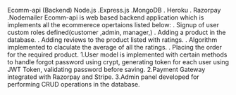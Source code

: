 Ecomm-api (Backend)
Node.js .Express.js .MongoDB . Heroku . Razorpay .Nodemailer
Ecomm-api is web based backend application which is implements all the ecommerece opertaions listed below:
. Signup of user custom roles defined(customer ,admin, manager,)
. Adding a product in the database.
. Adding reviews to the product listed with ratings.
. Algorithm implemented to claculate the average of all the ratings.
. Placing the order for the required product.
1.User model is implemented with certain methods to handle forgot password using crypt, 
generating token for each user using JWT Token, validating password before saving.
2.Payment Gateway integrated with Razorpay and Stripe.
3.Admin panel developed for performing CRUD operations in the database.
